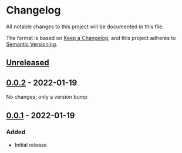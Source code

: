 # Changelog

All notable changes to this project will be documented in this file.

The format is based on [Keep a Changelog](https://keepachangelog.com/en/1.0.0/),
and this project adheres to [Semantic Versioning](https://semver.org/spec/v2.0.0.html).

## [Unreleased]

## [0.0.2] - 2022-01-19

No changes; only a version bump

## [0.0.1] - 2022-01-19

### Added

- Initial release

[unreleased]: https://github.com/storis/prettier-config/compare/0.0.2...HEAD
[0.0.2]: https://github.com/storis/prettier-config/compare/0.0.1...0.0.2
[0.0.1]: https://github.com/storis/prettier-config/releases/tag/0.0.1
